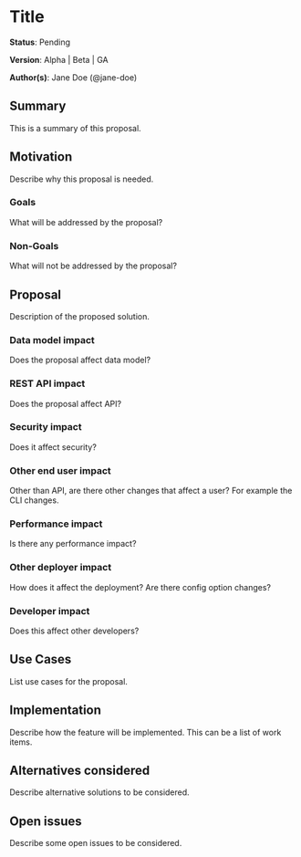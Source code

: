 # Title

**Status**: Pending

**Version**: Alpha | Beta | GA

**Author(s)**: Jane Doe (@jane-doe)

## Summary

This is a summary of this proposal.

## Motivation

Describe why this proposal is needed.

### Goals

What will be addressed by the proposal?

### Non-Goals

What will not be addressed by the proposal?

## Proposal

Description of the proposed solution.

### Data model impact

Does the proposal affect data model?

### REST API impact

Does the proposal affect API?

### Security impact

Does it affect security?

### Other end user impact

Other than API, are there other changes that affect a user? For example the CLI changes.

### Performance impact

Is there any performance impact?

### Other deployer impact

How does it affect the deployment? Are there config option changes?

### Developer impact

Does this affect other developers?

## Use Cases

List use cases for the proposal.

## Implementation

Describe how the feature will be implemented. This can be a list of work items.

## Alternatives considered

Describe alternative solutions to be considered.

## Open issues

Describe some open issues to be considered.
